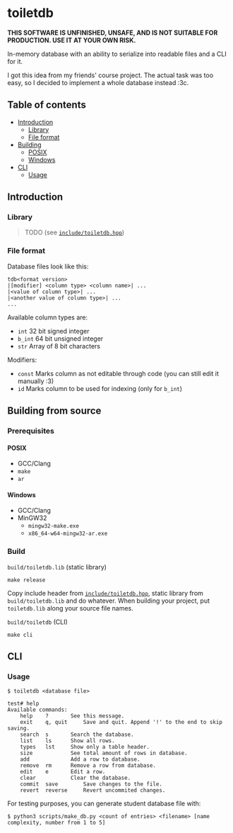 # toiletdb

**THIS SOFTWARE IS UNFINISHED, UNSAFE, AND IS NOT SUITABLE FOR PRODUCTION. USE IT AT YOUR OWN RISK.**

In-memory database with an ability to serialize into readable files and a CLI for it.

I got this idea from my friends' course project.
The actual task was too easy, so I decided to implement a whole database instead :3c.

## Table of contents

- [Introduction](#introduction)
	- [Library](#library)
	- [File format](#lile-format)
- [Building](#building)
	- [POSIX](#posix)
	- [Windows](#windows)
- [CLI](#cli)
	- [Usage](#usage)

## Introduction

### Library

> TODO (see [`include/toiletdb.hpp`](include/toiletdb.hpp))

### File format

Database files look like this:

```
tdb<format version>
|[modifier] <column type> <column name>| ...
|<value of column type>| ...
|<another value of column type>| ...
...
```

Available column types are:

- `int`   32 bit signed integer
- `b_int` 64 bit unsigned integer
- `str`   Array of 8 bit characters

Modifiers:

- `const` Marks column as not editable through code (you can still edit it manually :3)
- `id`    Marks column to be used for indexing (only for `b_int`)

## Building from source

### Prerequisites
#### POSIX

- GCC/Clang
- `make`
- `ar`

#### Windows

- GCC/Clang
- MinGW32
	- `mingw32-make.exe`
	- `x86_64-w64-mingw32-ar.exe`

### Build

`build/toiletdb.lib` (static library)
```console
make release
```

Copy include header from [`include/toiletdb.hpp`](include/toiletdb.hpp), static library from `build/toiletdb.lib` and do whatever.
When building your project, put `toiletdb.lib` along your source file names.

`build/toiletdb` (CLI)
```console
make cli
```

## CLI

### Usage

```console
$ toiletdb <database file>
```

```console
test# help
Available commands:
	help  	?		See this message.
	exit  	q, quit		Save and quit. Append '!' to the end to skip saving.
	search	s		Search the database.
	list  	ls		Show all rows.
	types 	lst		Show only a table header.
	size  			See total amount of rows in database.
	add   			Add a row to database.
	remove	rm		Remove a row from database.
	edit  	e		Edit a row.
	clear 			Clear the database.
	commit	save		Save changes to the file.
	revert	reverse		Revert uncommited changes.
```

For testing purposes, you can generate student database file with:
```console
$ python3 scripts/make_db.py <count of entries> <filename> [name complexity, number from 1 to 5]
```